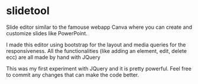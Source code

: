 # slidetool
Slide editor similar to the famouse webapp Canva where you can create and customize slides like PowerPoint.

I made this editor using bootstrap for the layout and media queries for the responsiveness.
All the functionalities (like adding an element, edit, delete ecc) are all made by hand with JQuery

This was my first experiment with JQuery and it is pretty powerful.
Feel free to commit any changes that can make the code better.




